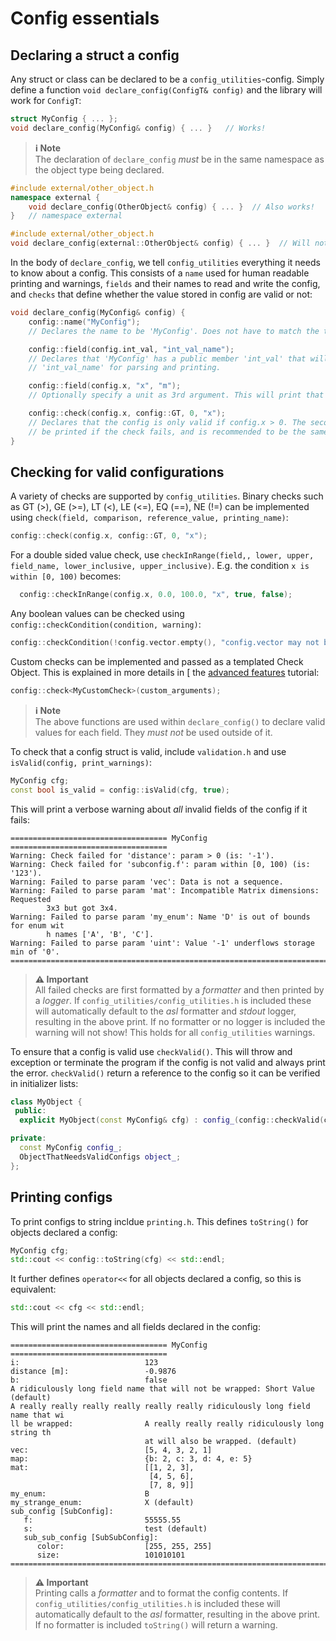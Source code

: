 # Config essentials

## Declaring a struct a config
Any struct or class can be declared to be a `config_utilities`-config. Simply define a function `void declare_config(ConfigT& config)` and the library will work for `ConfigT`:

```c++
struct MyConfig { ... };
void declare_config(MyConfig& config) { ... }   // Works!
```

> **ℹ️ Note**<br>
> The declaration of `declare_config` *must* be in the same namespace as the object type being declared.

```c++
#include external/other_object.h
namespace external {
    void declare_config(OtherObject& config) { ... }  // Also works!
}   // namespace external
```
```c++
#include external/other_object.h
void declare_config(external::OtherObject& config) { ... }  // Will not work!
```

In the body of `declare_config`, we tell `config_utilities` everything it needs to know about a config. This consists of a `name` used for human readable printing and warnings, `fields` and their names to read and write the config, and `checks` that define whether the value stored in config are valid or not:
```c++
void declare_config(MyConfig& config) {
    config::name("MyConfig");
    // Declares the name to be 'MyConfig'. Does not have to match the truct name but is recmmended.

    config::field(config.int_val, "int_val_name");
    // Declares that 'MyConfig' has a public member 'int_val' that will be referred to as
    // 'int_val_name' for parsing and printing.

    config::field(config.x, "x", "m");
    // Optionally specify a unit as 3rd argument. This will print that x is in nmeters.

    config::check(config.x, config::GT, 0, "x");
    // Declares that the config is only valid if config.x > 0. The second "x" defines the name to
    // be printed if the check fails, and is recommended to be the same as the field name.
}
```

## Checking for valid configurations

A variety of checks are supported by `config_utilities`.
Binary checks such as GT (>), GE (>=), LT (<), LE (<=), EQ (==), NE (!=) can be implemented using `check(field, comparison, reference_value, printing_name)`:
```c++
config::check(config.x, config::GT, 0, "x");
```

For a double sided value check, use `checkInRange(field,, lower, upper, field_name, lower_inclusive, upper_inclusive)`.
E.g. the condition `x is within [0, 100)` becomes:
```c++
  config::checkInRange(config.x, 0.0, 100.0, "x", true, false);
```

Any boolean values can be checked using `config::checkCondition(condition, warning)`:
```c++
config::checkCondition(!config.vector.empty(), "config.vector may not be empty");
```

Custom checks can be implemented and passed as a templated Check Object. This is explained in more details in [ the [advanced features](Advanced.md#adding-custom-checks) tutorial:
```c++
config::check<MyCustomCheck>(custom_arguments);
```

> **ℹ️ Note**<br>
> The above functions are used within `declare_config()` to declare valid values for each field. They *must not* be used outside of it.

To check that a config struct is valid, include `validation.h` and use `isValid(config, print_warnings)`:
```c++
MyConfig cfg;
const bool is_valid = config::isValid(cfg, true);
```
This will print a verbose warning about *all* invalid fields of the config if it fails:
```
=================================== MyConfig ===================================
Warning: Check failed for 'distance': param > 0 (is: '-1').
Warning: Check failed for 'subconfig.f': param within [0, 100) (is: '123').
Warning: Failed to parse param 'vec': Data is not a sequence.
Warning: Failed to parse param 'mat': Incompatible Matrix dimensions: Requested
        3x3 but got 3x4.
Warning: Failed to parse param 'my_enum': Name 'D' is out of bounds for enum wit
        h names ['A', 'B', 'C'].
Warning: Failed to parse param 'uint': Value '-1' underflows storage min of '0'.
================================================================================
```

> **⚠️ Important**<br>
> All failed checks are first formatted by a *formatter* and then printed by a *logger*. If `config_utilities/config_utilities.h` is included these will automatically default to the *asl* formatter and *stdout* logger, resulting in the above print. If no formatter or no logger is included the warning will not show! This holds for all `config_utilities` warnings.

To ensure that a config is valid use `checkValid()`. This will throw and exception or terminate the program if the config is not valid and always print the error.
`checkValid()` return a reference to the config so it can be verified in initializer lists:

```c++
class MyObject {
 public:
  explicit MyObject(const MyConfig& cfg) : config_(config::checkValid(cfg), object_(config_)) {}

private:
  const MyConfig config_;
  ObjectThatNeedsValidConfigs object_;
};
```


## Printing configs

To print configs to string incldue `printing.h`.
This defines `toString()` for objects declared a config:
```c++
MyConfig cfg;
std::cout << config::toString(cfg) << std::endl;
```
It further defines `operator<<` for all objects declared a config, so this is equivalent:
```c++
std::cout << cfg << std::endl;
```

This will print the names and all fields declared in the config:
```
=================================== MyConfig ===================================
i:                            123
distance [m]:                 -0.9876
b:                            false
A ridiculously long field name that will not be wrapped: Short Value (default)
A really really really really really really ridiculously long field name that wi
ll be wrapped:                A really really really ridiculously long string th
                              at will also be wrapped. (default)
vec:                          [5, 4, 3, 2, 1]
map:                          {b: 2, c: 3, d: 4, e: 5}
mat:                          [[1, 2, 3],
                               [4, 5, 6],
                               [7, 8, 9]]
my_enum:                      B
my_strange_enum:              X (default)
sub_config [SubConfig]:
   f:                         55555.55
   s:                         test (default)
   sub_sub_config [SubSubConfig]:
      color:                  [255, 255, 255]
      size:                   101010101
================================================================================
```

> **⚠️ Important**<br>
> Printing calls a *formatter* and to format the config contents. If `config_utilities/config_utilities.h` is included these will automatically default to the *asl* formatter, resulting in the above print. If no formatter is included `toString()` will return a warning.
